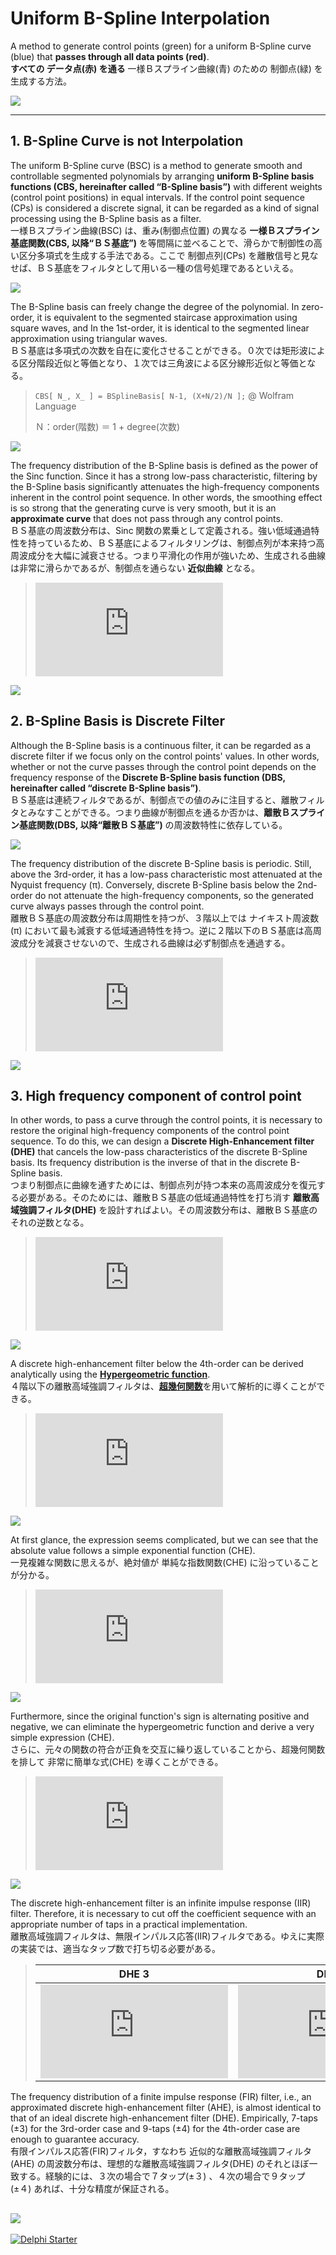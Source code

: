 # Uniform B-Spline Interpolation
A method to generate control points (green) for a uniform B-Spline curve (blue) that **passes through all data points (red)**.  
**すべての データ点(赤) を通る** 一様Ｂスプライン曲線(青) のための 制御点(緑) を生成する方法。

![](./--------/_SCREENSHOT/B-Spline%20Interpolation.png)

----
## 1. B-Spline Curve is not Interpolation
The uniform B-Spline curve (BSC) is a method to generate smooth and controllable segmented polynomials by arranging **uniform B-Spline basis functions (CBS, hereinafter called “B-Spline basis”)** with different weights (control point positions) in equal intervals. If the control point sequence (CPs) is considered a discrete signal, it can be regarded as a kind of signal processing using the B-Spline basis as a filter.  
一様Ｂスプライン曲線(BSC) は、重み(制御点位置) の異なる **一様Ｂスプライン基底関数(CBS, 以降“ＢＳ基底”)** を等間隔に並べることで、滑らかで制御性の高い区分多項式を生成する手法である。ここで 制御点列(CPs) を離散信号と見なせば、ＢＳ基底をフィルタとして用いる一種の信号処理であるといえる。

![](./--------/_README/Continuous%20Uniform%20B-Spline%20curve.svg)

The B-Spline basis can freely change the degree of the polynomial. In zero-order, it is equivalent to the segmented staircase approximation using square waves, and In the 1st-order, it is identical to the segmented linear approximation using triangular waves.  
ＢＳ基底は多項式の次数を自在に変化させることができる。０次では矩形波による区分階段近似と等価となり、１次では三角波による区分線形近似と等価となる。

> ```CBS[ N_, X_ ] = BSplineBasis[ N-1, (X+N/2)/N ];```  @ Wolfram Language
>
> Ｎ：order(階数) ＝ 1 + degree(次数)

![](./--------/_README/Continuous%20Uniform%20B-Spline%20basis%20function%20(SD).svg)

The frequency distribution of the B-Spline basis is defined as the power of the Sinc function. Since it has a strong low-pass characteristic, filtering by the B-Spline basis significantly attenuates the high-frequency components inherent in the control point sequence. In other words, the smoothing effect is so strong that the generating curve is very smooth, but it is an **approximate curve** that does not pass through any control points.   
ＢＳ基底の周波数分布は、Sinc 関数の累乗として定義される。強い低域通過特性を持っているため、ＢＳ基底によるフィルタリングは、制御点列が本来持つ高周波成分を大幅に減衰させる。つまり平滑化の作用が強いため、生成される曲線は非常に滑らかであるが、制御点を通らない **近似曲線** となる。

> ![](https://latex.codecogs.com/png.latex?%5Cwidehat%7B%7B%5Crm%20CBS%7D%7D_N%28%5Comega%29%20%3D%20%7B%5Cleft%5B%5Cfrac%7B2%20%5Csin%5Cleft%28%5Cfrac%7B%5Comega%7D%7B2%7D%5Cright%29%7D%7B%5Comega%7D%5Cright%5D%7D%5EN)
<!--
\widehat{{\rm CBS}}_N(\omega) = {\left[\frac{2 \sin\left(\frac{\omega}{2}\right)}{\omega}\right]}^N
-->
![](./--------/_README/Continuous%20Uniform%20B-Spline%20basis%20function%20(FD).svg)

## 2. B-Spline Basis is Discrete Filter
Although the B-Spline basis is a continuous filter, it can be regarded as a discrete filter if we focus only on the control points' values. In other words, whether or not the curve passes through the control point depends on the frequency response of the **Discrete B-Spline basis function (DBS, hereinafter called “discrete B-Spline basis”)**.  
ＢＳ基底は連続フィルタであるが、制御点での値のみに注目すると、離散フィルタとみなすことができる。つまり曲線が制御点を通るか否かは、**離散Ｂスプライン基底関数(DBS, 以降“離散ＢＳ基底”)** の周波数特性に依存している。

![](./--------/_README/Discrete%20Uniform%20B-Spline%20basis%20function%20(SD).svg)

The frequency distribution of the discrete B-Spline basis is periodic. Still, above the 3rd-order, it has a low-pass characteristic most attenuated at the Nyquist frequency (π). Conversely, discrete B-Spline basis below the 2nd-order do not attenuate the high-frequency components, so the generated curve always passes through the control point.  
離散ＢＳ基底の周波数分布は周期性を持つが、３階以上では ナイキスト周波数(π) において最も減衰する低域通過特性を持つ。逆に２階以下のＢＳ基底は高周波成分を減衰させないので、生成される曲線は必ず制御点を通過する。

> ![](https://latex.codecogs.com/png.latex?%5Cbegin%7Balign*%7D%20%5Cwidehat%7B%7B%5Crm%20DBS%7D%7D_1%28%5Comega%29%26%3D1%5C%5C%20%5Cwidehat%7B%7B%5Crm%20DBS%7D%7D_2%28%5Comega%29%26%3D1%5C%5C%20%5Cwidehat%7B%7B%5Crm%20DBS%7D%7D_3%28%5Comega%29%26%3D%5Cfrac%7B1%7D%7B4%7D%20%28%5Ccos%20%28%5Comega%20%29&plus;3%29%5C%5C%20%5Cwidehat%7B%7B%5Crm%20DBS%7D%7D_4%28%5Comega%29%26%3D%5Cfrac%7B1%7D%7B3%7D%20%28%5Ccos%20%28%5Comega%20%29&plus;2%29%5C%5C%20%5Cwidehat%7B%7B%5Crm%20DBS%7D%7D_5%28%5Comega%29%26%3D%5Cfrac%7B1%7D%7B192%7D%20%2876%20%5Ccos%20%28%5Comega%20%29&plus;%5Ccos%20%282%20%5Comega%20%29&plus;115%29%5C%5C%20%5Cwidehat%7B%7B%5Crm%20DBS%7D%7D_6%28%5Comega%29%26%3D%5Cfrac%7B1%7D%7B60%7D%20%2826%20%5Ccos%20%28%5Comega%20%29&plus;%5Ccos%20%282%20%5Comega%20%29&plus;33%20%5Cend%7Balign*%7D)
<!--
\begin{align*}
\widehat{{\rm DBS}}_1(\omega)&=1\\
\widehat{{\rm DBS}}_2(\omega)&=1\\
\widehat{{\rm DBS}}_3(\omega)&=\frac{1}{4} (\cos (\omega )+3)\\
\widehat{{\rm DBS}}_4(\omega)&=\frac{1}{3} (\cos (\omega )+2)\\
\widehat{{\rm DBS}}_5(\omega)&=\frac{1}{192} (76 \cos (\omega )+\cos (2 \omega )+115)\\
\widehat{{\rm DBS}}_6(\omega)&=\frac{1}{60} (26 \cos (\omega )+\cos (2 \omega )+33
\end{align*}
-->
![](./--------/_README/Discrete%20Uniform%20B-Spline%20basis%20function%20(FD).svg)

## 3. High frequency component of control point
In other words, to pass a curve through the control points, it is necessary to restore the original high-frequency components of the control point sequence. To do this, we can design a **Discrete High-Enhancement filter (DHE)** that cancels the low-pass characteristics of the discrete B-Spline basis. Its frequency distribution is the inverse of that in the discrete B-Spline basis.  
つまり制御点に曲線を通すためには、制御点列が持つ本来の高周波成分を復元する必要がある。そのためには、離散ＢＳ基底の低域通過特性を打ち消す **離散高域強調フィルタ(DHE)** を設計すればよい。その周波数分布は、離散ＢＳ基底のそれの逆数となる。

> ![](https://latex.codecogs.com/png.latex?%5Cbegin%7Balign*%7D%20%5Cwidehat%7B%7B%5Crm%20DHE%7D%7D_1%28%5Comega%29%26%3D1%5C%5C%20%5Cwidehat%7B%7B%5Crm%20DHE%7D%7D_2%28%5Comega%29%26%3D1%5C%5C%20%5Cwidehat%7B%7B%5Crm%20DHE%7D%7D_3%28%5Comega%29%26%3D%5Cfrac%7B4%7D%7B%5Ccos%20%28%5Comega%20%29&plus;3%7D%5C%5C%20%5Cwidehat%7B%7B%5Crm%20DHE%7D%7D_4%28%5Comega%29%26%3D%5Cfrac%7B3%7D%7B%5Ccos%20%28%5Comega%20%29&plus;2%7D%5C%5C%20%5Cwidehat%7B%7B%5Crm%20DHE%7D%7D_5%28%5Comega%29%26%3D%5Cfrac%7B192%7D%7B76%20%5Ccos%20%28%5Comega%20%29&plus;%5Ccos%20%282%20%5Comega%20%29&plus;115%7D%5C%5C%20%5Cwidehat%7B%7B%5Crm%20DHE%7D%7D_6%28%5Comega%29%26%3D%5Cfrac%7B60%7D%7B26%20%5Ccos%20%28%5Comega%20%29&plus;%5Ccos%20%282%20%5Comega%20%29&plus;33%7D%20%5Cend%7Balign*%7D)
<!--
\begin{align*}
\widehat{{\rm DHE}}_1(\omega)&=1\\
\widehat{{\rm DHE}}_2(\omega)&=1\\
\widehat{{\rm DHE}}_3(\omega)&=\frac{4}{\cos (\omega )+3}\\
\widehat{{\rm DHE}}_4(\omega)&=\frac{3}{\cos (\omega )+2}\\
\widehat{{\rm DHE}}_5(\omega)&=\frac{192}{76 \cos (\omega )+\cos (2 \omega )+115}\\
\widehat{{\rm DHE}}_6(\omega)&=\frac{60}{26 \cos (\omega )+\cos (2 \omega )+33}
\end{align*}
-->
![](./--------/_README/Discrete%20High-Enhancement%20Filter%20function%20(FD).svg)

A discrete high-enhancement filter below the 4th-order can be derived analytically using the [**Hypergeometric function**](https://en.wikipedia.org/wiki/Hypergeometric_function).  
４階以下の離散高域強調フィルタは、[**超幾何関数**](https://ja.wikipedia.org/wiki/%E8%B6%85%E5%B9%BE%E4%BD%95%E9%96%A2%E6%95%B0)を用いて解析的に導くことができる。

> ![](https://latex.codecogs.com/png.latex?%5Cbegin%7Balign*%7D%20%7B%5Crm%20DHE%7D_1%28i%29%26%3D%5Cdelta%20%28i%29%5C%5C%20%7B%5Crm%20DHE%7D_2%28i%29%26%3D%5Cdelta%20%28i%29%5C%5C%20%7B%5Crm%20DHE%7D_3%28i%29%26%3D2%20%5C%2C%20_3%5Ctilde%7BF%7D_2%5Cleft%28%5Cfrac%7B1%7D%7B2%7D%2C1%2C1%3B1-i%2Ci&plus;1%3B-1%5Cright%29%5C%5C%20%7B%5Crm%20DHE%7D_4%28i%29%26%3D3%20%5C%2C%20_3%5Ctilde%7BF%7D_2%5Cleft%28%5Cfrac%7B1%7D%7B2%7D%2C1%2C1%3B1-i%2Ci&plus;1%3B-2%5Cright%29%20%5Cend%7Balign*%7D)
<!--
\begin{align*}
{\rm DHE}_1(i)&=\delta (i)\\
{\rm DHE}_2(i)&=\delta (i)\\
{\rm DHE}_3(i)&=2 \, _3\tilde{F}_2\left(\frac{1}{2},1,1;1-i,i+1;-1\right)\\
{\rm DHE}_4(i)&=3 \, _3\tilde{F}_2\left(\frac{1}{2},1,1;1-i,i+1;-2\right)
\end{align*}
-->
![](./--------/_README/Discrete%20High-Enhancement%20Filter%20function%20(SD).svg)

At first glance, the expression seems complicated, but we can see that the absolute value follows a simple exponential function (CHE).  
一見複雑な関数に思えるが、絶対値が 単純な指数関数(CHE) に沿っていることが分かる。

> ![](https://latex.codecogs.com/png.latex?%5Cbegin%7Balign*%7D%20%5Cleft%7C%7B%5Crm%20CHE%7D_3%28x%29%5Cright%7C%26%3D%5Csqrt%7B2%7D%5Cleft%283%20-2%5Csqrt%7B2%7D%5Cright%29%5E%7B%5Cleft%7C%20x%5Cright%7C%20%7D%5C%5C%20%5Cleft%7C%7B%5Crm%20CHE%7D_4%28x%29%5Cright%7C%26%3D%5Csqrt%7B3%7D%5Cleft%282-%5Csqrt%7B3%7D%5Cright%29%5E%7B%5Cleft%7C%20x%5Cright%7C%20%7D%20%5Cend%7Balign*%7D)
<!--
\begin{align*}
\left|{\rm CHE}_3(x)\right|&=\sqrt{2}\left(3 -2\sqrt{2}\right)^{\left| x\right| }\\
\left|{\rm CHE}_4(x)\right|&=\sqrt{3}\left(2-\sqrt{3}\right)^{\left| x\right| }
\end{align*}
-->
![](./--------/_README/Continuous%20High-Enhancement%20Filter%20function%20(AbsSD).svg)

Furthermore, since the original function's sign is alternating positive and negative, we can eliminate the hypergeometric function and derive a very simple expression (CHE).   
さらに、元々の関数の符合が正負を交互に繰り返していることから、超幾何関数を排して 非常に簡単な式(CHE) を導くことができる。

> ![](https://latex.codecogs.com/png.latex?%5Cbegin%7Balign*%7D%20%7B%5Crm%20CHE%7D_3%28x%29%26%3D%5Csqrt%7B2%7D%5Cleft%282%5Csqrt%7B2%7D-3%5Cright%29%5E%7B%5Cleft%7C%20x%5Cright%7C%20%7D%5C%5C%20%7B%5Crm%20CHE%7D_4%28x%29%26%3D%5Csqrt%7B3%7D%5Cleft%28%5Csqrt%7B3%7D-2%5Cright%29%5E%7B%5Cleft%7C%20x%5Cright%7C%20%7D%20%5Cend%7Balign*%7D)
<!--
\begin{align*}
{\rm CHE}_3(x)&=\sqrt{2}\left(2\sqrt{2}-3\right)^{\left| x\right| }\\
{\rm CHE}_4(x)&=\sqrt{3}\left(\sqrt{3}-2\right)^{\left| x\right| }
\end{align*}
-->
![](./--------/_README/Continuous%20High-Enhancement%20Filter%20function%20(SD).svg)

The discrete high-enhancement filter is an infinite impulse response (IIR) filter. Therefore, it is necessary to cut off the coefficient sequence with an appropriate number of taps in a practical implementation.  
離散高域強調フィルタは、無限インパルス応答(IIR)フィルタである。ゆえに実際の実装では、適当なタップ数で打ち切る必要がある。

> | DHE 3 | DHE 4 |
> | :---: | :---: |
> | ![](https://latex.codecogs.com/png.latex?%5Cbegin%7Balign*%7D%20%7B%5Crm%20DHE%7D_3%28%5Cpm%200%29%26%3D%5Csqrt%7B2%7D%5C%5C%20%7B%5Crm%20DHE%7D_3%28%5Cpm%201%29%26%3D4-3%20%5Csqrt%7B2%7D%5C%5C%20%7B%5Crm%20DHE%7D_3%28%5Cpm%202%29%26%3D17%20%5Csqrt%7B2%7D-24%5C%5C%20%7B%5Crm%20DHE%7D_3%28%5Cpm%203%29%26%3D140-99%20%5Csqrt%7B2%7D%5C%5C%20%7B%5Crm%20DHE%7D_3%28%5Cpm%204%29%26%3D577%20%5Csqrt%7B2%7D-816%5C%5C%20%7B%5Crm%20DHE%7D_3%28%5Cpm%205%29%26%3D4756-3363%20%5Csqrt%7B2%7D%5C%5C%20%7B%5Crm%20DHE%7D_3%28%5Cpm%206%29%26%3D19601%20%5Csqrt%7B2%7D-27720%5C%5C%20%7B%5Crm%20DHE%7D_3%28%5Cpm%207%29%26%3D161564-114243%20%5Csqrt%7B2%7D%5C%5C%20%7B%5Crm%20DHE%7D_3%28%5Cpm%208%29%26%3D665857%20%5Csqrt%7B2%7D-941664%20%5Cend%7Balign*%7D) | ![](https://latex.codecogs.com/png.latex?%5Cbegin%7Balign*%7D%20%7B%5Crm%20DHE%7D_4%28%5Cpm%200%29%26%3D%5Csqrt%7B3%7D%5C%5C%20%7B%5Crm%20DHE%7D_4%28%5Cpm%201%29%26%3D3-2%20%5Csqrt%7B3%7D%5C%5C%20%7B%5Crm%20DHE%7D_4%28%5Cpm%202%29%26%3D7%20%5Csqrt%7B3%7D-12%5C%5C%20%7B%5Crm%20DHE%7D_4%28%5Cpm%203%29%26%3D45-26%20%5Csqrt%7B3%7D%5C%5C%20%7B%5Crm%20DHE%7D_4%28%5Cpm%204%29%26%3D97%20%5Csqrt%7B3%7D-168%5C%5C%20%7B%5Crm%20DHE%7D_4%28%5Cpm%205%29%26%3D627-362%20%5Csqrt%7B3%7D%5C%5C%20%7B%5Crm%20DHE%7D_4%28%5Cpm%206%29%26%3D1351%20%5Csqrt%7B3%7D-2340%5C%5C%20%7B%5Crm%20DHE%7D_4%28%5Cpm%207%29%26%3D8733-5042%20%5Csqrt%7B3%7D%5C%5C%20%7B%5Crm%20DHE%7D_4%28%5Cpm%208%29%26%3D18817%20%5Csqrt%7B3%7D-32592%20%5Cend%7Balign*%7D) |
<!--
\begin{align*}
{\rm DHE}_3(\pm 0)&=\sqrt{2}\\
{\rm DHE}_3(\pm 1)&=4-3 \sqrt{2}\\
{\rm DHE}_3(\pm 2)&=17 \sqrt{2}-24\\
{\rm DHE}_3(\pm 3)&=140-99 \sqrt{2}\\
{\rm DHE}_3(\pm 4)&=577 \sqrt{2}-816\\
{\rm DHE}_3(\pm 5)&=4756-3363 \sqrt{2}\\
{\rm DHE}_3(\pm 6)&=19601 \sqrt{2}-27720\\
{\rm DHE}_3(\pm 7)&=161564-114243 \sqrt{2}\\
{\rm DHE}_3(\pm 8)&=665857 \sqrt{2}-941664
\end{align*}
-->
<!--
\begin{align*}
{\rm DHE}_4(\pm 0)&=\sqrt{3}\\
{\rm DHE}_4(\pm 1)&=3-2 \sqrt{3}\\
{\rm DHE}_4(\pm 2)&=7 \sqrt{3}-12\\
{\rm DHE}_4(\pm 3)&=45-26 \sqrt{3}\\
{\rm DHE}_4(\pm 4)&=97 \sqrt{3}-168\\
{\rm DHE}_4(\pm 5)&=627-362 \sqrt{3}\\
{\rm DHE}_4(\pm 6)&=1351 \sqrt{3}-2340\\
{\rm DHE}_4(\pm 7)&=8733-5042 \sqrt{3}\\
{\rm DHE}_4(\pm 8)&=18817 \sqrt{3}-32592
\end{align*}
-->

The frequency distribution of a finite impulse response (FIR) filter, i.e., an approximated discrete high-enhancement filter (AHE), is almost identical to that of an ideal discrete high-enhancement filter (DHE). Empirically, 7-taps (±3) for the 3rd-order case and 9-taps (±4) for the 4th-order case are enough to guarantee accuracy.  
有限インパルス応答(FIR)フィルタ，すなわち 近似的な離散高域強調フィルタ(AHE) の周波数分布は、理想的な離散高域強調フィルタ(DHE) のそれとほぼ一致する。経験的には、３次の場合で７タップ(±３) 、４次の場合で９タップ(±４) あれば、十分な精度が保証される。

![](./--------/_README/Approximate%20Discrete%20High-Enhancement%20Filter%20function%20(FD).svg)
----

[![Delphi Starter](http://img.en25.com/EloquaImages/clients/Embarcadero/%7B063f1eec-64a6-4c19-840f-9b59d407c914%7D_dx-starter-bn159.png)](https://www.embarcadero.com/jp/products/delphi/starter)

